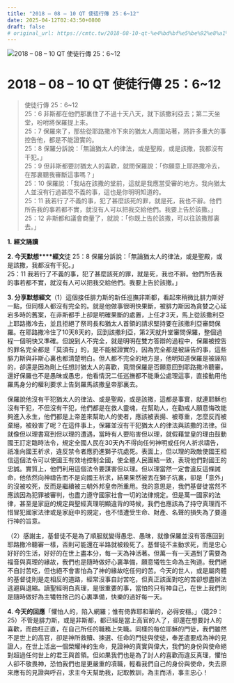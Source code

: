 ```yaml
---
title: "2018 – 08 – 10 QT 使徒行傳 25：6~12"
date: 2025-04-12T02:43:50+0800
draft: false
# original_url: https://cmtc.tw/2018-08-10-qt-%e4%bd%bf%e5%be%92%e8%a1%8c%e5%82%b3-25%ef%bc%9a612
---
```


![2018 – 08 – 10 QT 使徒行傳 25：6~12](/images/qt.jpg   "2018 – 08 – 10 QT 使徒行傳 25：6~12")

# 2018 – 08 – 10 QT 使徒行傳 25：6~12

> 使徒行傳 25：6~12  
> 25：6 非斯都在他們那裏住了不過十天八天，就下該撒利亞去；第二天坐堂，吩咐將保羅提上來。  
> 25：7 保羅來了，那些從耶路撒冷下來的猶太人周圍站著，將許多重大的事控告他，都是不能證實的。  
> 25：8 保羅分訴說：「無論猶太人的律法，或是聖殿，或是該撒，我都沒有干犯。」  
> 25：9 但非斯都要討猶太人的喜歡，就問保羅說：「你願意上耶路撒冷去，在那裏聽我審斷這事嗎？」  
> 25：10 保羅說：「我站在該撒的堂前，這就是我應當受審的地方。我向猶太人並沒有行過甚麼不義的事，這也是你明明知道的。  
> 25：11 我若行了不義的事，犯了甚麼該死的罪，就是死，我也不辭。他們所告我的事若都不實，就沒有人可以把我交給他們。我要上告於該撒。」  
> 25：12 非斯都和議會商量了，就說：「你既上告於該撒，可以往該撒那裏去。」

**1.** **經文誦讀**

**2. 今天默想****經文**徒 25：8 保羅分訴說：「無論猶太人的律法，或是聖殿，或是該撒，我都沒有干犯。」  
25：11 我若行了不義的事，犯了甚麼該死的罪，就是死，我也不辭。他們所告我的事若都不實，就沒有人可以把我交給他們。我要上告於該撒。」

**3. 分享默想經文**（1）這個接任腓力斯的新任巡撫非斯都，看起來稍微比腓力斯好一點，但同樣人都沒有完全的。就是他做事很明快果斷，被腓力斯因為貪婪之心延宕多時的舊案，在非斯都手上卻是明確果斷的處置，上任才3天，馬上從該撒利亞上耶路撒冷去，並且拒絕了祭司長和猶太人首領的請求堅持要在該撒利亞審問保羅。在耶路撒冷住了10天8天的，回到該撒利亞，第2天就升堂審問保羅，整個過程一個明快又準確。但說到人不完全，就是明明在雙方答辯的過程中，保羅被控告的罪名完全都是「莫須有」的，是不能被證實的，因為完全都是被誣告的事，這些腓力斯與非斯心裏也都清楚明白。但人都不完全的地方是，他明知道保羅是被誣陷的，卻還是因為剛上任想討猶太人的喜歡，竟問保羅是否願意回到耶路撒冷聽審。還好保羅也不是愚昧或愚忠，他看情況二任巡撫都不能秉公處理這事，直接動用他羅馬身分的權利要求上告到羅馬該撒皇帝那裏去。

保羅說他沒有干犯猶太人的律法、或是聖殿，或是該撒，這都是事實，就連耶穌也沒有干犯，不但沒有干犯，他們都是在救人靈魂，在幫助人，在勸戒人願意悔改能夠進入永生，他們都是上帝差來幫助人的使者，應該被表揚、被尊重，怎麼反而被棄絕，被殺害了呢？在這件事上，保羅並沒有干犯猶太人的律法與該撒的法律。但就像但以理書寫到但以理的遭遇，當時有人要陷害但以理，就假藉堂皇的理由鼓動國王訂定臨時法令，規定全國人民在30天內不得向任何神明或任何人祈求禱告，祇准向國王祈求，違反禁令者應扔進獅子坑處死。表面上，但以理的政敵使國王相信這個法令可以使國王有效地控制全國，使全體人民團結一致，表現他們對國王的忠誠。實質上，他們利用這個法令要謀害但以理。但以理當然一定會違反這條誡命，他依然向神禱告而不是向國王祈求，結果果然被丟在獅子坑裏，卻是「意外」的沒被咬死，反而是繼續被三朝外邦皇帝所重用。我的意思是，我們基督徒當然不應該因為犯罪被審判，也盡力遵守國家社會一切的法律規定。但是萬一國家的法律，甚至是家庭的規定與聖經真理明顯違背的時候，我們也應該為了持守真理而不惜冒犯國家法律或是家庭中的規定，也不惜遭受生命、財產、名聲的損失為了要遵行神的旨意。

（2）感謝主，基督徒不是為了順服就變得愚忠、愚昧，就像保羅並沒有答應回到耶路撒冷聽審一樣，否則可能還在半路就被殺死了。基督徒不主動求死，而是忠心好好的生活，好好的在世上盡本分，每一天為神活著。但萬一有一天遇到了需要為福音與真理的緣故，我們也是隨時做好心裏準備，願意犧牲生命為主殉道。我們絕不自討苦吃，但也絕不會害怕為了神的緣故吃任何的苦。今天的世人，或是屬肉體的基督徒則是走相反的道路，經常沒事自討苦吃，但真正該面對吃的苦卻想盡辦法逃避與退縮。讀聖經明白真理，是很重要的事，當怕的只有神自己，在世上我們則是隨時做好為主犧牲捨己的心裏準備，快樂的過好每一天。

**4. 今天的回應**「懼怕人的，陷入網羅；惟有倚靠耶和華的，必得安穩。」（箴29：25）不管是腓力斯，或是非斯都，都已經是當上高官的人了，卻還在想要討人的喜歡，而曲枉正直，在自己所任的職務上失職。同樣的每位耶穌的門徒，我們雖然不是世上的高官，卻是神所救贖、揀選、任命的門徒與使徒，奉差遣要成為神的見證人，在世上活出一個榮耀神的生命，見證神的真實與偉大，我們的身份與使命絕對超過任何世上的君王與首領。但如果我們也是為了討人的喜歡而違反真理，懼怕人卻不敬畏神，恐怕我們也是更嚴重的凟職，輕看我們自己的身份與使命，失去原來應有的見證與呼召，求主今天幫助我，記取教訓，為主而活，事主忠心！